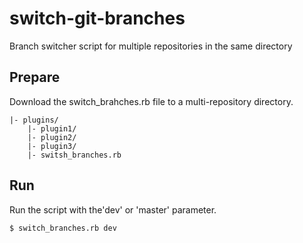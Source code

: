 # switch-git-branches
Branch switcher script for multiple repositories in the same directory

## Prepare

Download the switch_brahches.rb file to a multi-repository directory.
```
|- plugins/
    |- plugin1/
    |- plugin2/
    |- plugin3/
    |- switsh_branches.rb
```

## Run
Run the script with the'dev' or 'master' parameter.
```
$ switch_branches.rb dev
```
